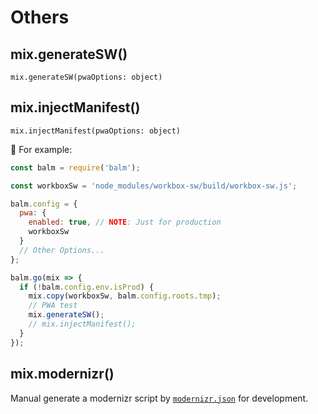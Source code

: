 # Others

## mix.generateSW()

`mix.generateSW(pwaOptions: object)`

## mix.injectManifest()

`mix.injectManifest(pwaOptions: object)`

🌰 For example:

```js
const balm = require('balm');

const workboxSw = 'node_modules/workbox-sw/build/workbox-sw.js';

balm.config = {
  pwa: {
    enabled: true, // NOTE: Just for production
    workboxSw
  }
  // Other Options...
};

balm.go(mix => {
  if (!balm.config.env.isProd) {
    mix.copy(workboxSw, balm.config.roots.tmp);
    // PWA test
    mix.generateSW();
    // mix.injectManifest();
  }
});
```

## mix.modernizr()

Manual generate a modernizr script by [`modernizr.json`](https://github.com/Modernizr/Modernizr/blob/master/lib/config-all.json) for development.
